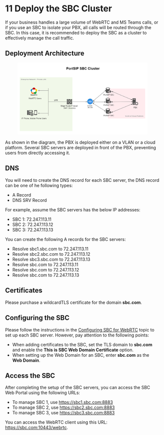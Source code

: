 # 11 Deploy the SBC Cluster

If your business handles a large volume of WebRTC and MS Teams calls, or if you use an SBC to isolate your PBX, all calls will be routed through the SBC. In this case, it is recommended to deploy the SBC as a cluster to effectively manage the call traffic.

## Deployment Architecture

<figure><img src="../../.gitbook/assets/sbc_cluster.png" alt=""><figcaption></figcaption></figure>

As shown in the diagram, the PBX is deployed either on a VLAN or a cloud platform. Several SBC servers are deployed in front of the PBX, preventing users from directly accessing it.

## DNS

You will need to create the DNS record for each SBC server,  the DNS record can be one of he following types:

* A Record
* DNS SRV Record

For example, assume the SBC servers has the below IP addresses:

* SBC 1: 72.247.113.11
* SBC 2: 72.247.113.12
* SBC 3: 72.247.113.13

You can create the following A records for the SBC servers:

* Resolve sbc1.sbc.com to 72.247.113.11
* Resolve sbc2.sbc.com to 72.247.113.12
* Resolve sbc3.sbc.com to 72.247.113.13
* Resolve sbc.com to 72.247.113.11
* Resolve sbc.com to 72.247.113.12
* Resolve sbc.com to 72.247.113.13

## Certificates

Please purchase a wildcardTLS certificate for the domain **sbc.com**.

## Configuring the SBC

Please follow the instructions in the [Configuring SBC for WebRTC](9-configuring-portsip-sbc/) topic to set up each SBC server. However, pay attention to the following points:

* When adding certificates to the SBC, set the TLS domain to **sbc.com** and enable the **This is SBC Web Domain Certificate** option.
* When setting up the Web Domain for an SBC, enter **sbc.com** as the **Web Domain**.

## Access the SBC

After completing the setup of the SBC servers, you can access the SBC Web Portal using the following URLs:

* To manage SBC 1, use https://sbc1.sbc.com:8883
* To manage SBC 2, use https://sbc2.sbc.com:8883
* To manage SBC 3, use https://sbc3.sbc.com:8883

You can access the WebRTC client using this URL: https://sbc.com:10443/webrtc.

